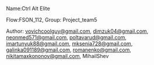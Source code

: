 Name:Ctrl Alt Elite

Flow:FSON_112, Group: Project_team5

Author: vovichcoolguy@gmail.com, dimzuk04@gmail.com, neonmed571@gmail.com,
poltavarud@gmail.com, imartunyuk88@gmail.com, mksenia728@gmail.com,
galinka091189@gmail.com, romanenko@gmail.com, nikitamaxkononov@gmail.com,
MihailShev
